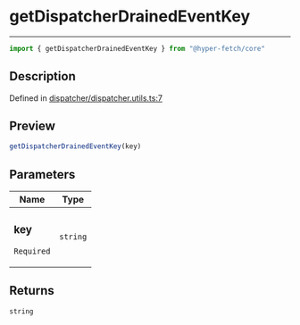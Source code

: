 

# getDispatcherDrainedEventKey

<div class="api-docs__separator" data-reactroot="">

---

</div><div class="api-docs__import" data-reactroot="">

```ts
import { getDispatcherDrainedEventKey } from "@hyper-fetch/core"
```

</div><div class="api-docs__section">

## Description

</div><div class="api-docs__description"><span class="api-docs__do-not-parse">



</span></div><p class="api-docs__definition">

Defined in [dispatcher/dispatcher.utils.ts:7](https://github.com/BetterTyped/hyper-fetch/blob/7e232edb/packages/core/src/dispatcher/dispatcher.utils.ts#L7)

</p><div class="api-docs__section">

## Preview

</div><div class="api-docs__preview fn">

```ts
getDispatcherDrainedEventKey(key)
```

</div><div class="api-docs__section">

## Parameters

</div><div class="api-docs__parameters"><table><thead><tr><th>Name</th><th>Type</th></tr></thead><tbody><tr param-data="key"><td class="api-docs__param-name required">

### key 

`Required`

</td><td class="api-docs__param-type">

`string`

</td></tr></tbody></table></div><div class="api-docs__section">

## Returns

</div><div class="api-docs__returns">

```ts
string
```

</div>